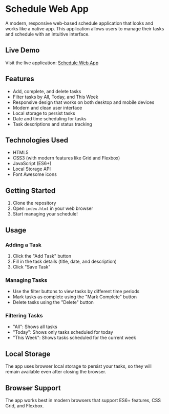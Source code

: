 # Schedule Web App

A modern, responsive web-based schedule application that looks and works like a native app. This application allows users to manage their tasks and schedule with an intuitive interface.

## Live Demo

Visit the live application: [Schedule Web App](https://samocock.github.io/mohammadisgooshy/)

## Features

- Add, complete, and delete tasks
- Filter tasks by All, Today, and This Week
- Responsive design that works on both desktop and mobile devices
- Modern and clean user interface
- Local storage to persist tasks
- Date and time scheduling for tasks
- Task descriptions and status tracking

## Technologies Used

- HTML5
- CSS3 (with modern features like Grid and Flexbox)
- JavaScript (ES6+)
- Local Storage API
- Font Awesome icons

## Getting Started

1. Clone the repository
2. Open `index.html` in your web browser
3. Start managing your schedule!

## Usage

### Adding a Task
1. Click the "Add Task" button
2. Fill in the task details (title, date, and description)
3. Click "Save Task"

### Managing Tasks
- Use the filter buttons to view tasks by different time periods
- Mark tasks as complete using the "Mark Complete" button
- Delete tasks using the "Delete" button

### Filtering Tasks
- "All": Shows all tasks
- "Today": Shows only tasks scheduled for today
- "This Week": Shows tasks scheduled for the current week

## Local Storage

The app uses browser local storage to persist your tasks, so they will remain available even after closing the browser.

## Browser Support

The app works best in modern browsers that support ES6+ features, CSS Grid, and Flexbox. 
